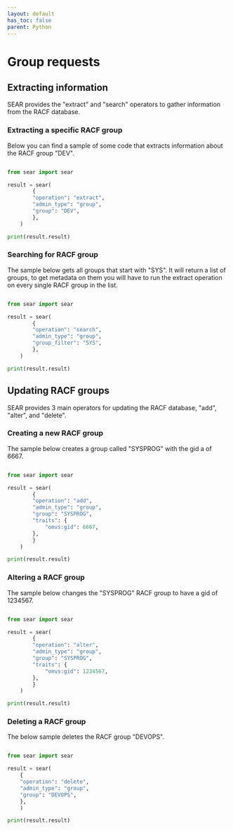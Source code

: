 ```yaml
---
layout: default
has_toc: false
parent: Python
---
```



# Group requests

## Extracting information

SEAR provides the "extract" and "search" operators to gather information from the RACF database.

### Extracting a specific RACF group

Below you can find a sample of some code that extracts information about the RACF group "DEV".

```python

from sear import sear

result = sear(
        {
        "operation": "extract",
        "admin_type": "group",
        "group": "DEV",
        },
    )

print(result.result)
```

### Searching for RACF group

The sample below gets all groups that start with "SYS". It will return a list of groups, to get metadata on them you will have to run the extract operation on every single RACF group in the list.

```python

from sear import sear

result = sear(
        {
        "operation": "search",
        "admin_type": "group",
        "group_filter": "SYS",
        },
    )

print(result.result)
```

## Updating RACF groups

SEAR provides 3 main operators for updating the RACF database, "add", "alter", and "delete".

### Creating a new RACF group

The sample below creates a group called "SYSPROG" with the gid a of 6667.

```python

from sear import sear

result = sear(
        {
        "operation": "add",
        "admin_type": "group",
        "group": "SYSPROG",
        "traits": {
            "omvs:gid": 6667,
        },
        }
    )

print(result.result)
```

### Altering a RACF group

The sample below changes the "SYSPROG" RACF group to have a gid of 1234567.

```python

from sear import sear

result = sear(
        {
        "operation": "alter",
        "admin_type": "group",
        "group": "SYSPROG",
        "traits": {
            "omvs:gid": 1234567,
        },
        }
    )

print(result.result)
```

### Deleting a RACF group

The below sample deletes the RACF group "DEVOPS".

```python

from sear import sear

result = sear(
    {
    "operation": "delete",
    "admin_type": "group",
    "group": "DEVOPS",
    },
    )

print(result.result)
```
